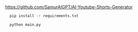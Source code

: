 https://github.com/SamurAIGPT/AI-Youtube-Shorts-Generator

 ```bash
   pip install -r requirements.txt
   ```

 ```bash
   python main.py
   ```
